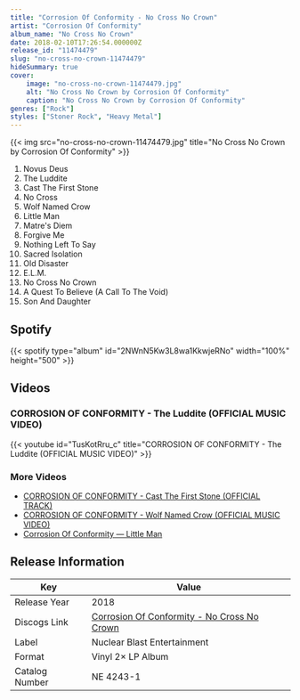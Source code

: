 ```yaml
---
title: "Corrosion Of Conformity - No Cross No Crown"
artist: "Corrosion Of Conformity"
album_name: "No Cross No Crown"
date: 2018-02-10T17:26:54.000000Z
release_id: "11474479"
slug: "no-cross-no-crown-11474479"
hideSummary: true
cover:
    image: "no-cross-no-crown-11474479.jpg"
    alt: "No Cross No Crown by Corrosion Of Conformity"
    caption: "No Cross No Crown by Corrosion Of Conformity"
genres: ["Rock"]
styles: ["Stoner Rock", "Heavy Metal"]
---
```


{{< img src="no-cross-no-crown-11474479.jpg" title="No Cross No Crown by Corrosion Of Conformity" >}}

<!-- section break -->

1. Novus Deus
2. The Luddite
3. Cast The First Stone
4. No Cross
5. Wolf Named Crow
6. Little Man
7. Matre's Diem
8. Forgive Me
9. Nothing Left To Say
10. Sacred Isolation
11. Old Disaster
12. E.L.M.
13. No Cross No Crown
14. A Quest To Believe (A Call To The Void)
15. Son And Daughter

<!-- section break -->


## Spotify
{{< spotify type="album" id="2NWnN5Kw3L8wa1KkwjeRNo" width="100%" height="500" >}}



## Videos
### CORROSION OF CONFORMITY - The Luddite (OFFICIAL MUSIC VIDEO)
{{< youtube id="TusKotRru_c" title="CORROSION OF CONFORMITY - The Luddite (OFFICIAL MUSIC VIDEO)" >}}<br>

### More Videos

- [CORROSION OF CONFORMITY - Cast The First Stone (OFFICIAL TRACK)](https://www.youtube.com/watch?v=ljxyItzRZm4)
- [CORROSION OF CONFORMITY - Wolf Named Crow (OFFICIAL MUSIC VIDEO)](https://www.youtube.com/watch?v=fIfv7BKvtI8)
- [Corrosion Of Conformity — Little Man](https://www.youtube.com/watch?v=B0ubqmddD4s)


## Release Information
|  Key           | Value                                                |
| ---------------| ---------------------------------------------------- |
| Release Year   | 2018                                   |
| Discogs Link   | [Corrosion Of Conformity - No Cross No Crown](https://www.discogs.com/release/11474479-Corrosion-Of-Conformity-No-Cross-No-Crown) |
| Label          | Nuclear Blast Entertainment |
| Format         | Vinyl 2× LP Album |
| Catalog Number | NE 4243-1 |
